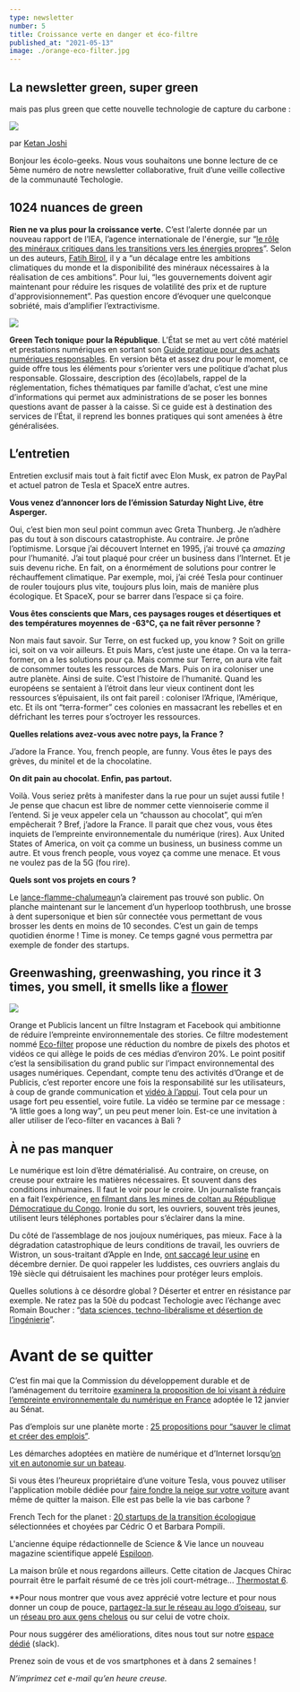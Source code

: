 ```yaml
---
type: newsletter
number: 5
title: Croissance verte en danger et éco-filtre
published_at: "2021-05-13"
image: ./orange-eco-filter.jpg
---
```


## La newsletter green, super green

mais pas plus green que cette nouvelle technologie de capture du carbone :

![](./tweet.jpg)

par [Ketan Joshi](https://twitter.com/KetanJ0/status/1389532880163020801)

Bonjour les écolo-geeks. Nous vous souhaitons une bonne lecture de ce 5ème numéro de notre newsletter collaborative, fruit d’une veille collective de la communauté Techologie.

## 1024 nuances de green

**Rien ne va plus pour la croissance verte.** C’est l’alerte donnée par un nouveau rapport de l’IEA, l’agence internationale de l'énergie, sur “[le rôle des minéraux critiques dans les transitions vers les énergies propres](https://www.iea.org/reports/the-role-of-critical-minerals-in-clean-energy-transitions&sa=D&source=editors&ust=1620862743562000&usg=AOvVaw3YpFtsOevzdDD7J6WUuWHB)”. Selon un des auteurs, [Fatih Birol](https://twitter.com/fbirol/status/1389807286735056896), il y a “un décalage entre les ambitions climatiques du monde et la disponibilité des minéraux nécessaires à la réalisation de ces ambitions”. Pour lui, “les gouvernements doivent agir maintenant pour réduire les risques de volatilité des prix et de rupture d'approvisionnement”. Pas question encore d’évoquer une quelconque sobriété, mais d’amplifier l’extractivisme.

![](./iea-minerals.png)

**Green Tech toniqu**e **pour la République**. L’État se met au vert côté matériel et prestations numériques en sortant son [Guide pratique pour des achats numériques responsables](https://ecoresponsable.numerique.gouv.fr/). En version bêta et assez dru pour le moment, ce guide offre tous les éléments pour s’orienter vers une politique d’achat plus responsable. Glossaire, description des (éco)labels, rappel de la réglementation, fiches thématiques par famille d’achat, c’est une mine d’informations qui permet aux administrations de se poser les bonnes questions avant de passer à la caisse. Si ce guide est à destination des services de l’État, il reprend les bonnes pratiques qui sont amenées à être généralisées.

## L’entretien

Entretien exclusif mais tout à fait fictif avec Elon Musk, ex patron de PayPal et actuel patron de Tesla et SpaceX entre autres.

**Vous venez d’annoncer lors de l’émission Saturday Night Live, être Asperger.**

Oui, c’est bien mon seul point commun avec Greta Thunberg. Je n’adhère pas du tout à son discours catastrophiste. Au contraire. Je prône l’optimisme. Lorsque j’ai découvert Internet en 1995, j’ai trouvé ça _amazing_ pour l’humanité. J’ai tout plaqué pour créer un business dans l’Internet. Et je suis devenu riche. En fait, on a énormément de solutions pour contrer le réchauffement climatique. Par exemple, moi, j’ai créé Tesla pour continuer de rouler toujours plus vite, toujours plus loin, mais de manière plus écologique. Et SpaceX, pour se barrer dans l’espace si ça foire.

**Vous êtes conscients que Mars, ces paysages rouges et désertiques et des températures moyennes de -63°C, ça ne fait rêver personne ?**

Non mais faut savoir. Sur Terre, on est fucked up, you know ? Soit on grille ici, soit on va voir ailleurs. Et puis Mars, c’est juste une étape. On va la terra-former, on a les solutions pour ça. Mais comme sur Terre, on aura vite fait de consommer toutes les ressources de Mars. Puis on ira coloniser une autre planète. Ainsi de suite. C’est l’histoire de l’humanité. Quand les européens se sentaient à l’étroit dans leur vieux continent dont les ressources s’épuisaient, ils ont fait pareil : coloniser l’Afrique, l’Amérique, etc. Et ils ont “terra-former” ces colonies en massacrant les rebelles et en défrichant les terres pour s’octroyer les ressources.

**Quelles relations avez-vous avec notre pays, la France ?**

J’adore la France. You, french people, are funny. Vous êtes le pays des grèves, du minitel et de la chocolatine.

**On dit pain au chocolat. Enfin, pas partout.**

Voilà. Vous seriez prêts à manifester dans la rue pour un sujet aussi futile ! Je pense que chacun est libre de nommer cette viennoiserie comme il l’entend. Si je veux appeler cela un “chausson au chocolat”, qui m’en empêcherait ? Bref, j’adore la France. Il parait que chez vous, vous êtes inquiets de l’empreinte environnementale du numérique (rires). Aux United States of America, on voit ça comme un business, un business comme un autre. Et vous french people, vous voyez ça comme une menace. Et vous ne voulez pas de la 5G (fou rire).

**Quels sont vos projets en cours ?**

Le [lance-flamme-chalumeau](https://www.rtl.fr/actu/sciences-tech/elon-musk-vend-des-lance-flammes-a-500-dollars-apres-une-blague-7792046821)n’a clairement pas trouvé son public. On planche maintenant sur le lancement d’un hyperloop toothbrush, une brosse à dent supersonique et bien sûr connectée vous permettant de vous brosser les dents en moins de 10 secondes. C’est un gain de temps quotidien énorme ! Time is money. Ce temps gagné vous permettra par exemple de fonder des startups.

## Greenwashing, greenwashing, you rince it 3 times, you smell, it smells like a [flower](https://www.youtube.com/watch?v%3DP-qOurzN_Gs)

![](./orange-eco-filter.jpg)

Orange et Publicis lancent un filtre Instagram et Facebook qui ambitionne de réduire l’empreinte environnementale des stories. Ce filtre modestement nommé [Eco-filter](https://www.ladn.eu/adn-business/news-business/actualites-annonceurs/orange-publicis-filtre-photo/) propose une réduction du nombre de pixels des photos et vidéos ce qui allège le poids de ces médias d’environ 20%. Le point positif c’est la sensibilisation du grand public sur l’impact environnemental des usages numériques. Cependant, compte tenu des activités d’Orange et de Publicis, c’est reporter encore une fois la responsabilité sur les utilisateurs, à coup de grande communication et [vidéo à l’appui](https://www.youtube.com/watch?v%3DTDo9jx_7q0U). Tout cela pour un usage fort peu essentiel, voire futile. La vidéo se termine par ce message : “A little goes a long way”, un peu peut mener loin. Est-ce une invitation à aller utiliser de l’eco-filter en vacances à Bali ?

## À ne pas manquer

Le numérique est loin d’être dématérialisé. Au contraire, on creuse, on creuse pour extraire les matières nécessaires. Et souvent dans des conditions inhumaines. Il faut le voir pour le croire. Un journaliste français en a fait l’expérience, [en filmant dans les mines de coltan au République Démocratique du Congo](https://youtu.be/IPjur249dKg). Ironie du sort, les ouvriers, souvent très jeunes, utilisent leurs téléphones portables pour s’éclairer dans la mine.

Du côté de l’assemblage de nos joujoux numériques, pas mieux. Face à la dégradation catastrophique de leurs conditions de travail, les ouvriers de Wistron, un sous-traitant d’Apple en Inde, [ont saccagé leur usine](https://www.greenit.fr/2021/05/04/emeutes-chez-wistron-un-revelateur-de-problemes-systemiques/) en décembre dernier. De quoi rappeler les luddistes, ces ouvriers anglais du 19è siècle qui détruisaient les machines pour protéger leurs emplois.

Quelles solutions à ce désordre global ? Déserter et entrer en résistance par exemple. Ne ratez pas la 50è du podcast Techologie avec l’échange avec Romain Boucher : “[data sciences, techno-libéralisme et désertion de l’ingénierie](https://www.imagotv.fr/podcasts/techologie/50)”.

# Avant de se quitter

C’est fin mai que la Commission du développement durable et de l’aménagement du territoire [examinera la proposition de loi visant à réduire l’empreinte environnementale du numérique en France](https://www.nextinpact.com/article/45668/les-pistes-legislatives-pour-verdir-numerique) adoptée le 12 janvier au Sénat.

Pas d’emplois sur une planète morte : [25 propositions pour “sauver le climat et créer des emplois”](https://plus-jamais.org/2021/05/06/pas-d-emploi-sur-une-planete-morte/).

Les démarches adoptées en matière de numérique et d’Internet lorsqu’[on vit en autonomie sur un bateau](https://100r.co/site/working_offgrid_efficiently.html).

Si vous êtes l’heureux propriétaire d’une voiture Tesla, vous pouvez utiliser l'application mobile dédiée pour [faire fondre la neige sur votre voiture](https://twitter.com/Tesla/status/1366448694111973381?s%3D20) avant même de quitter la maison. Elle est pas belle la vie bas carbone ?

French Tech for the planet : [20 startups de la transition écologique](https://www.maddyness.com/2021/05/03/french-tech-20-startup-transition-ecologique/) sélectionnées et choyées par Cédric O et Barbara Pompili.

L'ancienne équipe rédactionnelle de Science & Vie lance un nouveau magazine scientifique appelé [Espiloon](https://fr.ulule.com/epsiloon/).

La maison brûle et nous regardons ailleurs. Cette citation de Jacques Chirac pourrait être le parfait résumé de ce très joli court-métrage... [Thermostat 6](https://www.imagotv.fr/courts-metrages/thermostat-6/film/1).

**Pour nous montrer que vous avez apprécié votre lecture et pour nous donner un coup de pouce, [partagez-la sur le réseau au logo d’oiseau](https://twitter.com/intent/tweet?text%3DJe%2520recommande%2520la%2520lecture%2520de%2520la%2520derni%25C3%25A8re%2520newsletter%2520de%2520Techologie%2520:%2520https://techologie.net/newsletter/5), sur un [réseau pro aux gens chelous](https://www.linkedin.com/sharing/share-offsite/?url%3Dhttps://techologie.net/newsletter/5) ou sur celui de votre choix.

Pour nous suggérer des améliorations, dites nous tout sur notre [espace dédié](https://join.slack.com/t/techologie/shared_invite/enQtNTMwODc1NTYxNDkxLTMzZWI3NTIwNWUyMzIwMGIyMzY2YmYyNDFiZWMyOWJiMTJjOWRkODg2MWM4Y2M1OWE4Y2Y2MmJiNjQ5NTcwZmM) (slack).

Prenez soin de vous et de vos smartphones et à dans 2 semaines !

_N’imprimez cet e-mail qu’en heure creuse._
